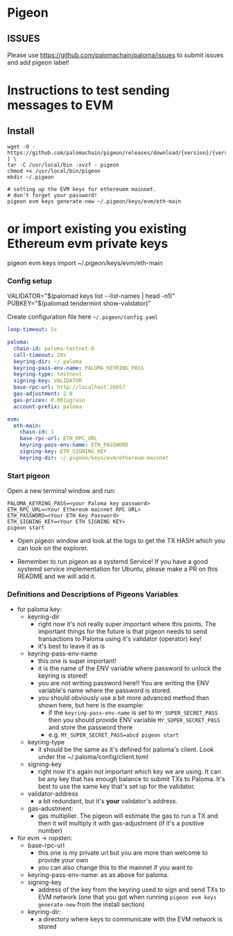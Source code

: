 # Pigeon

## ISSUES

Please use https://github.com/palomachain/paloma/issues to submit issues and add pigeon label!


# Instructions to test sending messages to EVM

## Install

```shell
wget -O - https://github.com/palomachain/pigeon/releases/download/{version}/{version}_Linux_x86_64.tar.gz | \
tar -C /usr/local/bin -xvzf - pigeon
chmod +x /usr/local/bin/pigeon
mkdir ~/.pigeon

# setting up the EVM keys for ethereuem mainnet.
# don't forget your password!
pigeon evm keys generate-new ~/.pigeon/keys/evm/eth-main
```

# or import existing you existing Ethereum evm private keys 
pigeon evm keys import ~/.pigeon/keys/evm/eth-main


### Config setup

VALIDATOR="$(palomad keys list --list-names | head -n1)"
PUBKEY="$(palomad tendermint show-validator)"

Create configuration file here `~/.pigeon/config.yaml`

```yaml
loop-timeout: 5s

paloma:
  chain-id: paloma-testnet-6
  call-timeout: 20s
  keyring-dir: ~/.paloma
  keyring-pass-env-name: PALOMA_KEYRING_PASS
  keyring-type: testnest
  signing-key: VALIDATOR
  base-rpc-url: http://localhost:26657
  gas-adjustment: 2.0
  gas-prices: 0.001ugrain
  account-prefix: paloma

evm:
  eth-main:
    chain-id: 1
    base-rpc-url: ETH_RPC_URL
    keyring-pass-env-name: ETH_PASSWORD
    signing-key: ETH_SIGNING_KEY
    keyring-dir: ~/.pigeon/keys/evm/ethereum-mainnet
```


### Start pigeon

Open a new terminal window and run:

```shell
PALOMA_KEYRING_PASS=<your Paloma key password>
ETH_RPC_URL=<Your Ethereum mainnet RPC URL>
ETH_PASSWORD=<Your ETH Key Password>
ETH_SIGNING_KEY=<Your ETH SIGNING KEY>
pigeon start
```

- Open pigeon window and look at the logs to get the TX HASH which you can look on the explorer.

- Remember to run pigeon as a systemd Service! If you have a good systemd service implementation for Ubuntu, please make a PR on this README and we will add it.


### Definitions and Descriptions of Pigeons Variables
  - for paloma key:
	- keyring-dir
      - right now it's not really super important where this points. The important things for the future is that pigeon needs to send transactions to Paloma using it's validator (operator) key!
	  - it's best to leave it as is
	- keyring-pass-env-name
	  - this one is super important!
	  - it is the name of the ENV variable where password to unlock the keyring is stored!
	  - you are not writing password here!! You are writing the ENV variable's name where the password is stored.
	  - you should obviously use a bit more advanced method than shown here, but here is the example:
	    - if the `keyring-pass-env-name` is set to `MY_SUPER_SECRET_PASS` then you should provide ENV variable `MY_SUPER_SECRET_PASS` and store the password there
	    - e.g. `MY_SUPER_SECRET_PASS=abcd pigeon start`
	- keyring-type
	  - it should be the same as it's defined for paloma's client. Look under the ~/.paloma/config/client.toml
	- signing-key
	  - right now it's again not important which key we are using. It can be any key that has enough balance to submit TXs to Paloma. It's best to use the same key that's set up for the validator.
	- validator-address
	  - a bit redundant, but it's **your** validator's address.
	- gas-adustment:
	  - gas multiplier. The pigeon will estimate the gas to run a TX and then it will multiply it with gas-adjustment (if it's a positive number)
 - for evm -> ropsten:
    - base-rpc-url
	  - this one is my private url but you are more than welcome to provide your own
	  - you can also change this to the mainnet if you want to
	- keyring-pass-env-name: as as above for paloma.
	- signing-key
	  - address of the key from the keyring used to sign and send TXs to EVM network (one that you got when running `pigeon evm keys generate-new` from the install section)
	- keyring-dir:
	  - a directory where keys to communicate with the EVM network is stored

